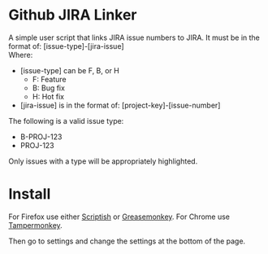Github JIRA Linker
==================

A simple user script that links JIRA issue numbers to JIRA. It must be in the format of: [issue-type]-[jira-issue]  
Where:
 * [issue-type] can be F, B, or H
   * F: Feature
   * B: Bug fix
   * H: Hot fix
 * [jira-issue] is in the format of: [project-key]-[issue-number]

The following is a valid issue type:
 * B-PROJ-123
 * PROJ-123

Only issues with a type will be appropriately highlighted.


Install
=======

For Firefox use either [Scriptish](https://addons.mozilla.org/en-US/firefox/addon/scriptish/) or [Greasemonkey](https://addons.mozilla.org/en-US/firefox/addon/greasemonkey/). For Chrome use [Tampermonkey](https://chrome.google.com/webstore/detail/tampermonkey/dhdgffkkebhmkfjojejmpbldmpobfkfo?hl=en).

Then go to settings and change the settings at the bottom of the page.
